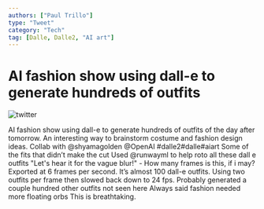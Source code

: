 ```yaml
---
authors: ["Paul Trillo"]
type: "Tweet"
category: "Tech"
tag: [Dalle, Dalle2, "AI art"]
---
```


# AI fashion show using dall-e to generate hundreds of outfits

![twitter](https://twitter.com/paultrillo/status/1562106954096381952)

AI fashion show using dall-e to generate hundreds of outfits of the day after tomorrow. An interesting way to brainstorm costume and fashion design ideas. Collab with
@shyamagolden
@OpenAI
#dalle2#dalle#aiart
Some of the fits that didn’t make the cut
Used
@runwayml
to help roto all these dall e outfits
"Let's hear it for the vague blur!" -
How many frames is this, if i may?
Exported at 6 frames per second. It’s almost 100 dall-e outfits. Using two outfits per frame then slowed back down to 24 fps. Probably generated a couple hundred other outfits not seen here
Always said fashion needed more floating orbs
This is breathtaking.
